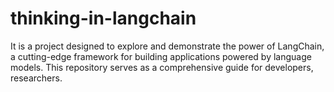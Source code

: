 # thinking-in-langchain
It is a project designed to explore and demonstrate the power of LangChain, a cutting-edge framework for building applications powered by language models. This repository serves as a comprehensive guide for developers, researchers.
